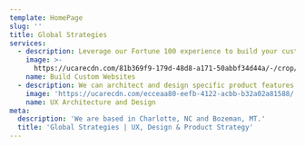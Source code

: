 ```yaml
---
template: HomePage
slug: ''
title: Global Strategies
services:
  - description: Leverage our Fortune 100 experience to build your custom website.
    image: >-
      https://ucarecdn.com/81b369f9-179d-48d8-a171-50abbf34d44a/-/crop/1078x855/2,0/-/preview/
    name: Build Custom Websites
  - description: We can architect and design specific product features for you.
    image: 'https://ucarecdn.com/ecceaa80-eefb-4122-acbb-b32a02a81588/'
    name: UX Architecture and Design
meta:
  description: 'We are based in Charlotte, NC and Bozeman, MT.'
  title: 'Global Strategies | UX, Design & Product Strategy'
---
```

<!-- -->
